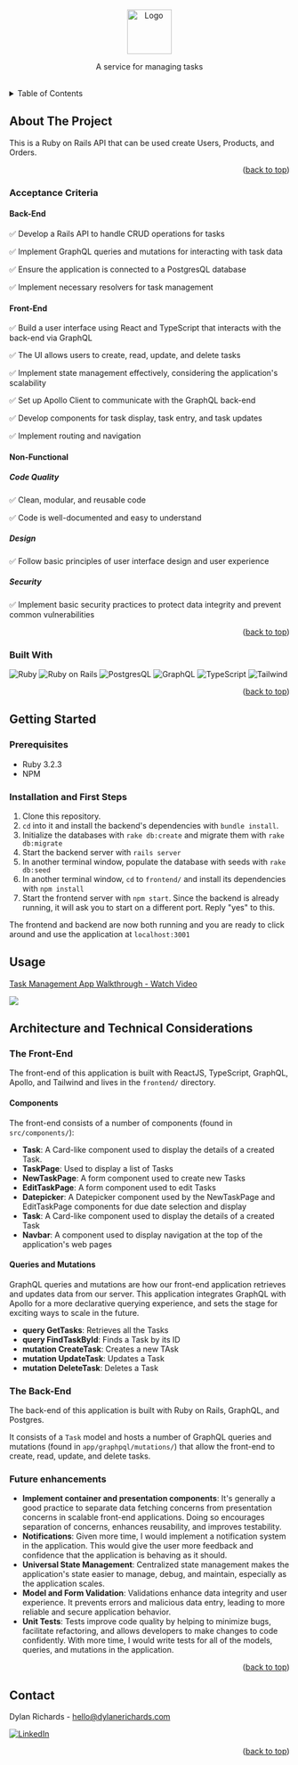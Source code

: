 <a name="readme-top"></a>


<!-- PROJECT LOGO -->
<br />
<div align="center">
    <img src="https://cdn-ukwest.onetrust.com/logos/482e1d62-3155-421c-b076-164accc90adf/3a979462-e491-4893-8016-3151c3826269/30d03a3c-557b-4988-b21a-d4e1c313a3ce/Task_Logo_colour.jpg" alt="Logo" width="80" height="80">

  <p align="center">
	A service for managing tasks
    <br />
    <br />
  </p>
</div>

<!-- TABLE OF CONTENTS -->
<details>
  <summary>Table of Contents</summary>
  <ol>
    <li>
      <a href="#about-the-project">About The Project</a>
      <ul>
        <li><a href="#built-with">Built With</a></li>
        <li><a href="#acceptance-criteria">Acceptance Criteria</a></li>
      </ul>
    </li>
    <li>
      <a href="#getting-started">Getting Started</a>
      <ul>
        <li><a href="#prerequisites">Prerequisites</a></li>
        <li><a href="#installation">Installation</a></li>
      </ul>
    </li>
    <li><a href="#usage">Usage</a></li>
    <li><a href="#architecture-and-technical-considerations">Architecture and Technical Considerations</a></li>
    <li><a href="#contact">Contact</a></li>
  </ol>
</details>



## About The Project
<a name="about-the-project"></a>

This is a Ruby on Rails API that can be used create Users, Products, and Orders.

<p align="right">(<a href="#readme-top">back to top</a>)</p>

### Acceptance Criteria
<a name="acceptance-criteria"></a>


#### Back-End

✅ Develop a Rails API to handle CRUD operations for tasks

✅ Implement GraphQL queries and mutations for interacting with task data

✅ Ensure the application is connected to a PostgresQL database

✅ Implement necessary resolvers for task management


#### Front-End

✅ Build a user interface using React and TypeScript that interacts with the back-end via GraphQL

✅ The UI allows users to create, read, update, and delete tasks

✅ Implement state management effectively, considering the application's scalability

✅ Set up Apollo Client to communicate with the GraphQL back-end

✅ Develop components for task display, task entry, and task updates

✅ Implement routing and navigation

#### Non-Functional

##### Code Quality
✅ Clean, modular, and reusable code

✅ Code is well-documented and easy to understand

##### Design
✅ Follow basic principles of user interface design and user experience

##### Security
✅ Implement basic security practices to protect data integrity and prevent common vulnerabilities


<p align="right">(<a href="#readme-top">back to top</a>)</p>

### Built With
<a name="built-with"></a>


![Ruby](https://img.shields.io/badge/ruby-%23CC342D.svg?style=for-the-badge&logo=ruby&logoColor=white)
![Ruby on Rails](https://img.shields.io/badge/Ruby_on_Rails-CC0000?style=for-the-badge&logo=ruby-on-rails&logoColor=white)
![PostgresQL](https://img.shields.io/badge/postgresql-4169e1?style=for-the-badge&logo=postgresql&logoColor=white)
![GraphQL](https://img.shields.io/badge/GraphQL-E434AA?style=for-the-badge&logo=graphql&logoColor=white)
![TypeScript](https://shields.io/badge/TypeScript-3178C6?logo=TypeScript&logoColor=FFF&style=for-the-badge)
![Tailwind](https://img.shields.io/badge/tailwindcss-0F172A?&logo=tailwindcss)




<p align="right">(<a href="#readme-top">back to top</a>)</p>



<!-- GETTING STARTED -->
## Getting Started
<a name="getting-started"></a>

### Prerequisites
<a name="prerequisites"></a>

- Ruby 3.2.3
- NPM

### Installation and First Steps
<a name="installation"></a>

1. Clone this repository.
2. `cd` into it and install the backend's dependencies with `bundle install`.
3. Initialize the databases with `rake db:create` and migrate them with `rake db:migrate`
4. Start the backend server with `rails server`
5. In another terminal window, populate the database with seeds with `rake db:seed`
6. In another terminal window, `cd` to `frontend/` and install its dependencies with `npm install`
7. Start the frontend server with `npm start`. Since the backend is already running, it will ask you to start on a different port. Reply "yes" to this.

The frontend and backend are now both running and you are ready to click around and use the application at `localhost:3001`


<!-- USAGE EXAMPLES -->
## Usage
<a name="usage"></a>

<div>
    <a href="https://www.loom.com/share/84fdc373a2564189baa173a5a446ab8e">
      <p>Task Management App Walkthrough - Watch Video</p>
    </a>
    <a href="https://www.loom.com/share/84fdc373a2564189baa173a5a446ab8e">
      <img style="max-width:300px;" src="https://cdn.loom.com/sessions/thumbnails/84fdc373a2564189baa173a5a446ab8e-with-play.gif">
    </a>
  </div>


## Architecture and Technical Considerations
<a name="architecture-and-technical-considerations"></a>

### The Front-End

The front-end of this application is built with ReactJS, TypeScript, GraphQL, Apollo, and Tailwind and lives in the `frontend/` directory.

#### Components
The front-end consists of a number of components (found in `src/components/`):

<ul>
  <li><strong>Task</strong>: A Card-like component used to display the details of a created Task.</li>
  <li><strong>TaskPage</strong>: Used to display a list of Tasks</li>
  <li><strong>NewTaskPage</strong>: A form component used to create new Tasks</li>
  <li><strong>EditTaskPage</strong>: A form component used to edit Tasks</li>

  <li><strong>Datepicker</strong>: A Datepicker component used by the NewTaskPage and EditTaskPage components for due date selection and display</li>
  <li><strong>Task</strong>: A Card-like component used to display the details of a created Task</li>
  <li><strong>Navbar</strong>: A component used to display navigation at the top of the application's web pages
</ul>

#### Queries and Mutations
GraphQL queries and mutations are how our front-end application retrieves and updates data from our server. This application integrates GraphQL with Apollo for a more declarative querying experience, and sets the stage for exciting ways to scale in the future.

<ul>
  <li><strong>query GetTasks</strong>: Retrieves all the Tasks</li>
  <li><strong>query FindTaskById</strong>: Finds a Task by its ID</li>
  <li><strong>mutation CreateTask</strong>: Creates a new TAsk</li>
  <li><strong>mutation UpdateTask</strong>: Updates a Task</li>
  <li><strong>mutation DeleteTask</strong>: Deletes a Task</li>
</ul>

### The Back-End
The back-end of this application is built with Ruby on Rails, GraphQL, and Postgres.

It consists of a `Task` model and hosts a number of GraphQL queries and mutations (found in `app/graphpql/mutations/`) that allow the front-end to create, read, update, and delete tasks.


### Future enhancements

<ul>
  <li>
    <strong>Implement container and presentation components</strong>: It's generally a good practice to separate data fetching concerns from presentation concerns in scalable front-end applications. Doing so encourages separation of concerns, enhances reusability, and improves testability.
  </li>

  <li>
    <strong>Notifications</strong>: Given more time, I would implement a notification system in the application. This would give the user more feedback and confidence that the application is behaving as it should.
  </li>

  <li>
    <strong>Universal State Management</strong>: Centralized state management makes the application's state easier to manage, debug, and maintain, especially as the application scales. 
  </li>

  <li>
    <strong>Model and Form Validation</strong>: Validations enhance data integrity and user experience. It prevents errors and malicious data entry, leading to more reliable and secure application behavior.
  </li>

  <li>
    <strong>Unit Tests</strong>: Tests improve code quality by helping to minimize bugs, facilitate refactoring, and allows developers to make changes to code confidently. With more time, I would write tests for all of the models, queries, and mutations in the application.
  </li>
</ul>


<p align="right">(<a href="#readme-top">back to top</a>)</p>

<!-- CONTACT -->
## Contact
<a name="contact"></a>


Dylan Richards - hello@dylanerichards.com

[![LinkedIn][linkedin-shield]][linkedin-url]

<p align="right">(<a href="#readme-top">back to top</a>)</p>

[linkedin-shield]: https://img.shields.io/badge/-LinkedIn-black.svg?style=for-the-badge&logo=linkedin&colorB=555
[linkedin-url]: https://linkedin.com/in/dylanerichards
